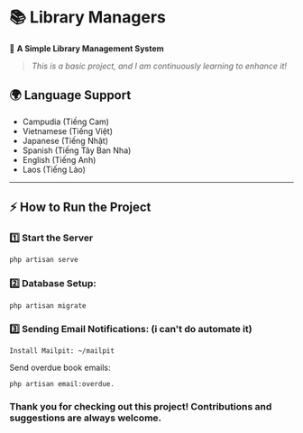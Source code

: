 # 📚 Library Managers  

🚀 **A Simple Library Management System**  
> *This is a basic project, and I am continuously learning to enhance it!*  

## 🌍 Language Support 
- Campudia (Tiếng Cam) 
- Vietnamese (Tiếng Việt)  
- Japanese (Tiếng Nhật)
- Spanish (Tiếng Tây Ban Nha)
- English (Tiếng Anh)
- Laos  (Tiếng Lào)
---

## ⚡ How to Run the Project  

### 1️⃣ Start the Server  
```sh
php artisan serve
```
### 2️⃣ Database Setup:
```
php artisan migrate
```
### 3️⃣ Sending Email Notifications: (i can't do automate it)
```
Install Mailpit: ~/mailpit
```
Send overdue book emails:
```
php artisan email:overdue.
```
### Thank you for checking out this project! Contributions and suggestions are always welcome.
